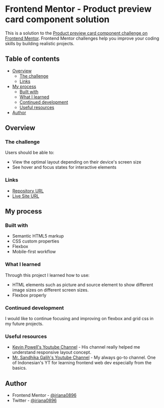 # Frontend Mentor - Product preview card component solution

This is a solution to the [Product preview card component challenge on Frontend Mentor](https://www.frontendmentor.io/challenges/product-preview-card-component-GO7UmttRfa). Frontend Mentor challenges help you improve your coding skills by building realistic projects. 

## Table of contents

- [Overview](#overview)
  - [The challenge](#the-challenge)
  - [Links](#links)
- [My process](#my-process)
  - [Built with](#built-with)
  - [What I learned](#what-i-learned)
  - [Continued development](#continued-development)
  - [Useful resources](#useful-resources)
- [Author](#author)

## Overview

### The challenge

Users should be able to:

- View the optimal layout depending on their device's screen size
- See hover and focus states for interactive elements

### Links

- [Repository URL](https://github.com/iriana0896/ProductPreview-challenge)
- [Live Site URL](https://productpreview-challenge-by-iriana.netlify.app)

## My process

### Built with

- Semantic HTML5 markup
- CSS custom properties
- Flexbox
- Mobile-first workflow

### What I learned

Through this project I learned how to use:
- HTML elements such as picture and source element to show different image sizes on different screen sizes.
- Flexbox properly

### Continued development

I would like to continue focusing and improving on flexbox and grid css in my future projects.

### Useful resources

- [Kevin Powell's Youtube Channel](https://www.youtube.com/kepowob/) - His channel really helped me understand responsive layout concept.
- [Mr. Sandhika Galih's Youtube Channel](https://www.youtube.com/c/WebProgrammingUNPAS/) - My always go-to channel. One of Indonesian's YT for learning frontend web dev especially from the basics.

## Author

- Frontend Mentor - [@iriana0896](https://www.frontendmentor.io/profile/iriana0896)
- Twitter - [@iriana0896](https://www.twitter.com/iriana0896)
